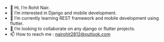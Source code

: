 - 👋 Hi, I’m Rohit Nair.
- 👀 I’m interested in Django and mobile development.
- 🌱 I’m currently learning REST framework and mobile development using flutter.
- 💞️ I’m looking to collaborate on any django or flutter projects.
- 📫 How to reach me : nairohit2812@outlook.com

<!---
nairohit2812/nairohit2812 is a ✨ special ✨ repository because its `README.md` (this file) appears on your GitHub profile.
You can click the Preview link to take a look at your changes.
--->
